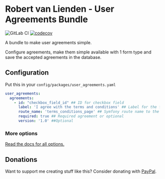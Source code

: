 # Robert van Lienden - User Agreements Bundle
![GitLab CI](https://github.com/robertvanlienden/useragreementsbundle/actions/workflows/workflow.yaml/badge.svg)
[![codecov](https://codecov.io/github/robertvanlienden/useragreementsbundle/graph/badge.svg?token=Z00BLSB0LQ)](https://codecov.io/github/robertvanlienden/useragreementsbundle)

A bundle to make user agreements simple.

Configure agreements, make them simple available with 1 form type and save the accepted agreements in the database.

## Configuration

Put this in your `config/packages/user_agreements.yaml`

```yaml
user_agreements:
  agreements:
    - id: "checkbox_field_id" ## ID for checkbox field
      label: 'I agree with the terms and conditions' ## Label for the form field
      route_name: 'terms_conditions_page' ## Symfony route name to the agreement
      required: true ## Required agreement or optional
      version: '1.0' ##Optional
```

### More options
[Read the docs for all options.](docs/00-index.md)

## Donations
Want to support me creating stuff like this? Consider donating with [PayPal](https://www.paypal.me/robertvanlienden).